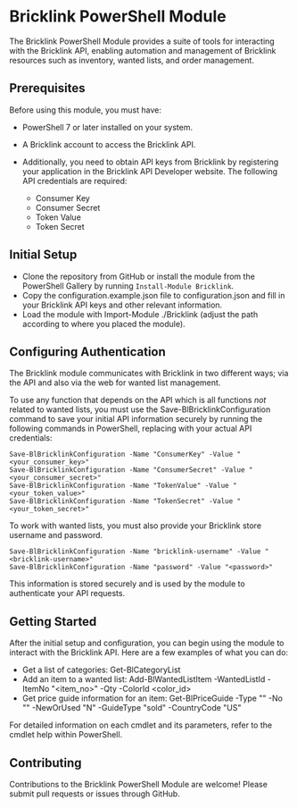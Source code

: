 # Bricklink PowerShell Module

The Bricklink PowerShell Module provides a suite of tools for interacting with the Bricklink API, enabling automation and management of Bricklink resources such as inventory, wanted lists, and order management.

## Prerequisites

Before using this module, you must have:

- PowerShell 7 or later installed on your system.
- A Bricklink account to access the Bricklink API.
- Additionally, you need to obtain API keys from Bricklink by registering your application in the Bricklink API Developer website. The following API credentials are required:

  - Consumer Key
  - Consumer Secret
  - Token Value
  - Token Secret

## Initial Setup

- Clone the repository from GitHub or install the module from the PowerShell Gallery by running `Install-Module Bricklink`.
- Copy the configuration.example.json file to configuration.json and fill in your Bricklink API keys and other relevant information.
- Load the module with Import-Module ./Bricklink (adjust the path according to where you placed the module).

## Configuring Authentication

The Bricklink module communicates with Bricklink in two different ways; via the API and also via the web for wanted list management.

To use any function that depends on the API which is all functions _not_ related to wanted lists, you must use the Save-BlBricklinkConfiguration command to save your initial API information securely by running the following commands in PowerShell, replacing <value> with your actual API credentials:

```
Save-BlBricklinkConfiguration -Name "ConsumerKey" -Value "<your_consumer_key>"
Save-BlBricklinkConfiguration -Name "ConsumerSecret" -Value "<your_consumer_secret>"
Save-BlBricklinkConfiguration -Name "TokenValue" -Value "<your_token_value>"
Save-BlBricklinkConfiguration -Name "TokenSecret" -Value "<your_token_secret>"
```

To work with wanted lists, you must also provide your Bricklink store username and password.

```
Save-BlBricklinkConfiguration -Name "bricklink-username" -Value "<bricklink-username>"
Save-BlBricklinkConfiguration -Name "password" -Value "<password>"
```

This information is stored securely and is used by the module to authenticate your API requests.

## Getting Started

After the initial setup and configuration, you can begin using the module to interact with the Bricklink API. Here are a few examples of what you can do:

- Get a list of categories: Get-BlCategoryList
- Add an item to a wanted list: Add-BlWantedListItem -WantedListId <id> -ItemNo "<item_no>" -Qty <quantity> -ColorId <color_id>
- Get price guide information for an item: Get-BlPriceGuide -Type "<type>" -No "<no>" -NewOrUsed "N" -GuideType "sold" -CountryCode "US"

For detailed information on each cmdlet and its parameters, refer to the cmdlet help within PowerShell.

## Contributing

Contributions to the Bricklink PowerShell Module are welcome! Please submit pull requests or issues through GitHub.